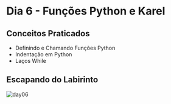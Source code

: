 # Dia 6 - Funções Python e Karel
## Conceitos Praticados
- Definindo e Chamando Funções Python
- Indentação em Python
- Laços While
## Escapando do Labirinto
![day06](https://user-images.githubusercontent.com/98851253/154312745-8abc5397-27b7-4a1d-b29c-3a1527280868.gif)
